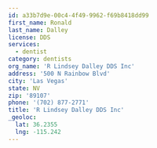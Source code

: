```yaml
---
id: a33b7d9e-00c4-4f49-9962-f69b8418dd99
first_name: Ronald
last_name: Dalley
license: DDS
services:
  - dentist
category: dentists
org_name: 'R Lindsey Dalley DDS Inc'
address: '500 N Rainbow Blvd'
city: 'Las Vegas'
state: NV
zip: '89107'
phone: '(702) 877-2771'
title: 'R Lindsey Dalley DDS Inc'
_geoloc:
  lat: 36.2355
  lng: -115.242
---
```

